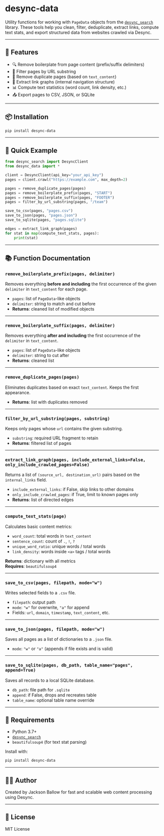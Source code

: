 # desync-data

Utility functions for working with `PageData` objects from the [`desync_search`](https://pypi.org/project/desync-search/) library. These tools help you clean, filter, deduplicate, extract links, compute text stats, and export structured data from websites crawled via Desync.

---

## 🚀 Features

- 🔍 Remove boilerplate from page content (prefix/suffix delimiters)
- 📌 Filter pages by URL substring
- 🧹 Remove duplicate pages (based on `text_content`)
- 🔗 Extract link graphs (internal navigation structure)
- 📊 Compute text statistics (word count, link density, etc.)
- 📤 Export pages to CSV, JSON, or SQLite

---

## 📦 Installation

```bash
pip install desync-data
```

---

## 🧪 Quick Example

```python
from desync_search import DesyncClient
from desync_data import *

client = DesyncClient(api_key="your_api_key")
pages = client.crawl("https://example.com", max_depth=2)

pages = remove_duplicate_pages(pages)
pages = remove_boilerplate_prefix(pages, "START")
pages = remove_boilerplate_suffix(pages, "FOOTER")
pages = filter_by_url_substring(pages, "/team")

save_to_csv(pages, "pages.csv")
save_to_json(pages, "pages.json")
save_to_sqlite(pages, "pages.sqlite")

edges = extract_link_graph(pages)
for stat in map(compute_text_stats, pages):
    print(stat)
```

---

## 📚 Function Documentation

### `remove_boilerplate_prefix(pages, delimiter)`

Removes everything **before and including** the first occurrence of the given `delimiter` in `text_content` for each page.

- `pages`: list of `PageData`-like objects  
- `delimiter`: string to match and cut before  
- **Returns**: cleaned list of modified objects

---

### `remove_boilerplate_suffix(pages, delimiter)`

Removes everything **after and including** the first occurrence of the `delimiter` in `text_content`.

- `pages`: list of `PageData`-like objects  
- `delimiter`: string to cut after  
- **Returns**: cleaned list

---

### `remove_duplicate_pages(pages)`

Eliminates duplicates based on exact `text_content`. Keeps the first appearance.

- **Returns**: list with duplicates removed

---

### `filter_by_url_substring(pages, substring)`

Keeps only pages whose `url` contains the given substring.

- `substring`: required URL fragment to retain  
- **Returns**: filtered list of pages

---

### `extract_link_graph(pages, include_external_links=False, only_include_crawled_pages=False)`

Returns a list of `(source_url, destination_url)` pairs based on the `internal_links` field.

- `include_external_links`: if False, skip links to other domains  
- `only_include_crawled_pages`: if True, limit to known pages only  
- **Returns**: list of directed edges

---

### `compute_text_stats(page)`

Calculates basic content metrics:

- `word_count`: total words in `text_content`  
- `sentence_count`: count of `.`, `!`, `?`  
- `unique_word_ratio`: unique words / total words  
- `link_density`: words inside `<a>` tags / total words  

**Returns**: dictionary with all metrics  
**Requires**: `beautifulsoup4`

---

### `save_to_csv(pages, filepath, mode="w")`

Writes selected fields to a `.csv` file.

- `filepath`: output path  
- `mode`: `"w"` for overwrite, `"a"` for append  
- Fields: `url`, `domain`, `timestamp`, `text_content`, etc.

---

### `save_to_json(pages, filepath, mode="w")`

Saves all pages as a list of dictionaries to a `.json` file.

- `mode`: `"w"` or `"a"` (appends if file exists and is valid)

---

### `save_to_sqlite(pages, db_path, table_name="pages", append=True)`

Saves all records to a local SQLite database.

- `db_path`: file path for `.sqlite`  
- `append`: if False, drops and recreates table  
- `table_name`: optional table name override

---

## 🔧 Requirements

- Python 3.7+  
- [`desync_search`](https://pypi.org/project/desync-search)  
- `beautifulsoup4` (for text stat parsing)

Install with:

```bash
pip install desync-data
```

---

## 🧑‍💻 Author

Created by Jackson Ballow for fast and scalable web content processing using Desync.

---

## 📄 License

MIT License
